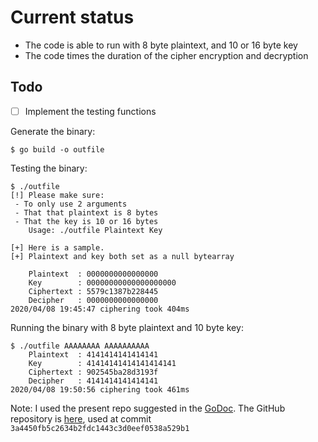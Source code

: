 # Current status
  - The code is able to run with 8 byte plaintext, and 10 or 16 byte key
  - The code times the duration of the cipher encryption and decryption

## Todo
  - [ ] Implement the testing functions

Generate the binary:
```
$ go build -o outfile
```


Testing the binary:
```
$ ./outfile
[!] Please make sure:
 - To only use 2 arguments
 - That that plaintext is 8 bytes
 - That the key is 10 or 16 bytes
	Usage: ./outfile Plaintext Key

[+] Here is a sample.
[+] Plaintext and key both set as a null bytearray

	Plaintext  : 0000000000000000
	Key        : 00000000000000000000
	Ciphertext : 5579c1387b228445
	Decipher   : 0000000000000000
2020/04/08 19:45:47 ciphering took 404ms
```
Running the binary with 8 byte plaintext and 10 byte key:
```
$ ./outfile AAAAAAAA AAAAAAAAAA
	Plaintext  : 4141414141414141
	Key        : 41414141414141414141
	Ciphertext : 902545ba28d3193f
	Decipher   : 4141414141414141
2020/04/08 19:50:56 ciphering took 461ms
```


Note: I used the present repo suggested in the [GoDoc](https://godoc.org/github.com/yi-jiayu/PRESENT.go). The GitHub repository is [here](https://github.com/yi-jiayu/PRESENT.go), used at commit `3a4450fb5c2634b2fdc1443c3d0eef0538a529b1`
